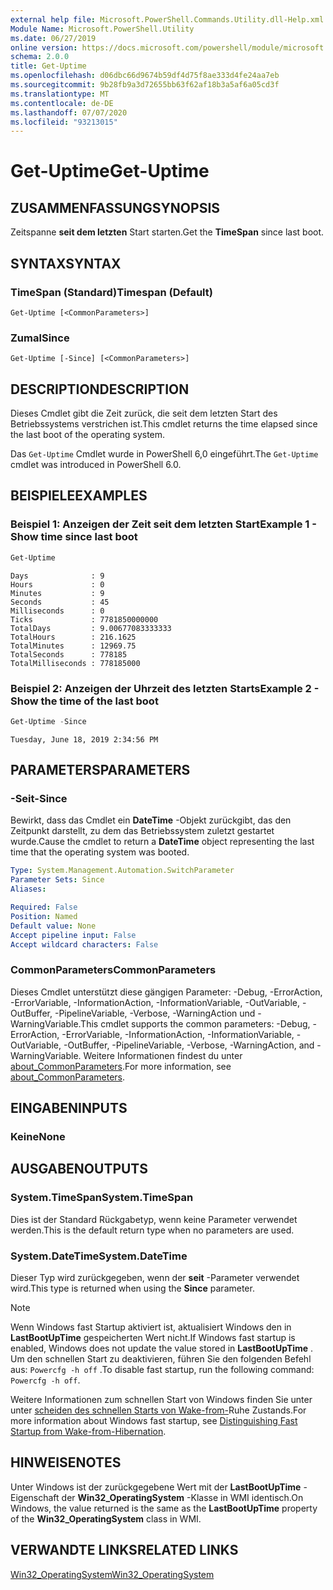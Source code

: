 ```yaml
---
external help file: Microsoft.PowerShell.Commands.Utility.dll-Help.xml
Module Name: Microsoft.PowerShell.Utility
ms.date: 06/27/2019
online version: https://docs.microsoft.com/powershell/module/microsoft.powershell.utility/get-uptime?view=powershell-7.1&WT.mc_id=ps-gethelp
schema: 2.0.0
title: Get-Uptime
ms.openlocfilehash: d06dbc66d9674b59df4d75f8ae333d4fe24aa7eb
ms.sourcegitcommit: 9b28fb9a3d72655bb63f62af18b3a5af6a05cd3f
ms.translationtype: MT
ms.contentlocale: de-DE
ms.lasthandoff: 07/07/2020
ms.locfileid: "93213015"
---
```

# <span data-ttu-id="f09e1-102">Get-Uptime</span><span class="sxs-lookup"><span data-stu-id="f09e1-102">Get-Uptime</span></span>

## <span data-ttu-id="f09e1-103">ZUSAMMENFASSUNG</span><span class="sxs-lookup"><span data-stu-id="f09e1-103">SYNOPSIS</span></span>
<span data-ttu-id="f09e1-104">Zeitspanne **seit dem letzten** Start starten.</span><span class="sxs-lookup"><span data-stu-id="f09e1-104">Get the **TimeSpan** since last boot.</span></span>

## <span data-ttu-id="f09e1-105">SYNTAX</span><span class="sxs-lookup"><span data-stu-id="f09e1-105">SYNTAX</span></span>

### <span data-ttu-id="f09e1-106">TimeSpan (Standard)</span><span class="sxs-lookup"><span data-stu-id="f09e1-106">Timespan (Default)</span></span>

```
Get-Uptime [<CommonParameters>]
```

### <span data-ttu-id="f09e1-107">Zumal</span><span class="sxs-lookup"><span data-stu-id="f09e1-107">Since</span></span>

```
Get-Uptime [-Since] [<CommonParameters>]
```

## <span data-ttu-id="f09e1-108">DESCRIPTION</span><span class="sxs-lookup"><span data-stu-id="f09e1-108">DESCRIPTION</span></span>

<span data-ttu-id="f09e1-109">Dieses Cmdlet gibt die Zeit zurück, die seit dem letzten Start des Betriebssystems verstrichen ist.</span><span class="sxs-lookup"><span data-stu-id="f09e1-109">This cmdlet returns the time elapsed since the last boot of the operating system.</span></span>

<span data-ttu-id="f09e1-110">Das `Get-Uptime` Cmdlet wurde in PowerShell 6,0 eingeführt.</span><span class="sxs-lookup"><span data-stu-id="f09e1-110">The `Get-Uptime` cmdlet was introduced in PowerShell 6.0.</span></span>

## <span data-ttu-id="f09e1-111">BEISPIELE</span><span class="sxs-lookup"><span data-stu-id="f09e1-111">EXAMPLES</span></span>

### <span data-ttu-id="f09e1-112">Beispiel 1: Anzeigen der Zeit seit dem letzten Start</span><span class="sxs-lookup"><span data-stu-id="f09e1-112">Example 1 - Show time since last boot</span></span>

```powershell
Get-Uptime
```

```Output
Days              : 9
Hours             : 0
Minutes           : 9
Seconds           : 45
Milliseconds      : 0
Ticks             : 7781850000000
TotalDays         : 9.00677083333333
TotalHours        : 216.1625
TotalMinutes      : 12969.75
TotalSeconds      : 778185
TotalMilliseconds : 778185000
```

### <span data-ttu-id="f09e1-113">Beispiel 2: Anzeigen der Uhrzeit des letzten Starts</span><span class="sxs-lookup"><span data-stu-id="f09e1-113">Example 2 - Show the time of the last boot</span></span>

```powershell
Get-Uptime -Since
```

```Output
Tuesday, June 18, 2019 2:34:56 PM
```

## <span data-ttu-id="f09e1-114">PARAMETERS</span><span class="sxs-lookup"><span data-stu-id="f09e1-114">PARAMETERS</span></span>

### <span data-ttu-id="f09e1-115">-Seit</span><span class="sxs-lookup"><span data-stu-id="f09e1-115">-Since</span></span>

<span data-ttu-id="f09e1-116">Bewirkt, dass das Cmdlet ein **DateTime** -Objekt zurückgibt, das den Zeitpunkt darstellt, zu dem das Betriebssystem zuletzt gestartet wurde.</span><span class="sxs-lookup"><span data-stu-id="f09e1-116">Cause the cmdlet to return a **DateTime** object representing the last time that the operating system was booted.</span></span>

```yaml
Type: System.Management.Automation.SwitchParameter
Parameter Sets: Since
Aliases:

Required: False
Position: Named
Default value: None
Accept pipeline input: False
Accept wildcard characters: False
```

### <span data-ttu-id="f09e1-117">CommonParameters</span><span class="sxs-lookup"><span data-stu-id="f09e1-117">CommonParameters</span></span>

<span data-ttu-id="f09e1-118">Dieses Cmdlet unterstützt diese gängigen Parameter: -Debug, -ErrorAction, -ErrorVariable, -InformationAction, -InformationVariable, -OutVariable, -OutBuffer, -PipelineVariable, -Verbose, -WarningAction und -WarningVariable.</span><span class="sxs-lookup"><span data-stu-id="f09e1-118">This cmdlet supports the common parameters: -Debug, -ErrorAction, -ErrorVariable, -InformationAction, -InformationVariable, -OutVariable, -OutBuffer, -PipelineVariable, -Verbose, -WarningAction, and -WarningVariable.</span></span> <span data-ttu-id="f09e1-119">Weitere Informationen findest du unter [about_CommonParameters](https://go.microsoft.com/fwlink/?LinkID=113216).</span><span class="sxs-lookup"><span data-stu-id="f09e1-119">For more information, see [about_CommonParameters](https://go.microsoft.com/fwlink/?LinkID=113216).</span></span>

## <span data-ttu-id="f09e1-120">EINGABEN</span><span class="sxs-lookup"><span data-stu-id="f09e1-120">INPUTS</span></span>

### <span data-ttu-id="f09e1-121">Keine</span><span class="sxs-lookup"><span data-stu-id="f09e1-121">None</span></span>

## <span data-ttu-id="f09e1-122">AUSGABEN</span><span class="sxs-lookup"><span data-stu-id="f09e1-122">OUTPUTS</span></span>

### <span data-ttu-id="f09e1-123">System.TimeSpan</span><span class="sxs-lookup"><span data-stu-id="f09e1-123">System.TimeSpan</span></span>

<span data-ttu-id="f09e1-124">Dies ist der Standard Rückgabetyp, wenn keine Parameter verwendet werden.</span><span class="sxs-lookup"><span data-stu-id="f09e1-124">This is the default return type when no parameters are used.</span></span>

### <span data-ttu-id="f09e1-125">System.DateTime</span><span class="sxs-lookup"><span data-stu-id="f09e1-125">System.DateTime</span></span>

<span data-ttu-id="f09e1-126">Dieser Typ wird zurückgegeben, wenn der **seit** -Parameter verwendet wird.</span><span class="sxs-lookup"><span data-stu-id="f09e1-126">This type is returned when using the **Since** parameter.</span></span>

> [!NOTE]
> <span data-ttu-id="f09e1-127">Wenn Windows fast Startup aktiviert ist, aktualisiert Windows den in **LastBootUpTime** gespeicherten Wert nicht.</span><span class="sxs-lookup"><span data-stu-id="f09e1-127">If Windows fast startup is enabled, Windows does not update the value stored in **LastBootUpTime** .</span></span> <span data-ttu-id="f09e1-128">Um den schnellen Start zu deaktivieren, führen Sie den folgenden Befehl aus: `Powercfg -h off` .</span><span class="sxs-lookup"><span data-stu-id="f09e1-128">To disable fast startup, run the following command: `Powercfg -h off`.</span></span>
>
> <span data-ttu-id="f09e1-129">Weitere Informationen zum schnellen Start von Windows finden Sie unter unter [scheiden des schnellen Starts von Wake-from-](/windows-hardware/drivers/kernel/distinguishing-fast-startup-from-wake-from-hibernation)Ruhe Zustands.</span><span class="sxs-lookup"><span data-stu-id="f09e1-129">For more information about Windows fast startup, see [Distinguishing Fast Startup from Wake-from-Hibernation](/windows-hardware/drivers/kernel/distinguishing-fast-startup-from-wake-from-hibernation).</span></span>

## <span data-ttu-id="f09e1-130">HINWEISE</span><span class="sxs-lookup"><span data-stu-id="f09e1-130">NOTES</span></span>

<span data-ttu-id="f09e1-131">Unter Windows ist der zurückgegebene Wert mit der **LastBootUpTime** -Eigenschaft der **Win32_OperatingSystem** -Klasse in WMI identisch.</span><span class="sxs-lookup"><span data-stu-id="f09e1-131">On Windows, the value returned is the same as the **LastBootUpTime** property of the **Win32_OperatingSystem** class in WMI.</span></span>

## <span data-ttu-id="f09e1-132">VERWANDTE LINKS</span><span class="sxs-lookup"><span data-stu-id="f09e1-132">RELATED LINKS</span></span>

[<span data-ttu-id="f09e1-133">Win32_OperatingSystem</span><span class="sxs-lookup"><span data-stu-id="f09e1-133">Win32_OperatingSystem</span></span>](/windows/win32/cimwin32prov/win32-operatingsystem#properties)

